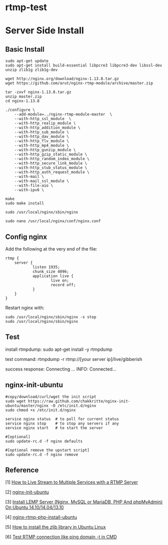 # rtmp-test

# Server Side Install #

## Basic Install ##
    sudo apt-get update
    sudo apt-get install build-essential libpcre3 libpcre3-dev libssl-dev unzip zlib1g zlib1g-dev
    
    wget http://nginx.org/download/nginx-1.13.8.tar.gz
    wget https://github.com/arut/nginx-rtmp-module/archive/master.zip
    
    tar -zxvf nginx-1.13.8.tar.gz
    unzip master.zip
    cd nginx-1.13.8
    
    ./configure \
        --add-module=../nginx-rtmp-module-master  \
        --with-http_ssl_module  \
        --with-http_realip_module \
        --with-http_addition_module \
        --with-http_sub_module \
        --with-http_dav_module \
        --with-http_flv_module \
        --with-http_mp4_module \
        --with-http_gunzip_module \
        --with-http_gzip_static_module \
        --with-http_random_index_module \
        --with-http_secure_link_module \
        --with-http_stub_status_module \
        --with-http_auth_request_module \
        --with-mail \
        --with-mail_ssl_module \
        --with-file-aio \
        --with-ipv6 \
    
    make
    sudo make install
    
    sudo /usr/local/nginx/sbin/nginx
    
    sudo nano /usr/local/nginx/conf/nginx.conf
    
## Config nginx ##
  Add the following at the very end of the file:
    
    rtmp {
        server {
                listen 1935;
                chunk_size 4096;
                application live {
                        live on;
                        record off;
                }
        }
    }
    
  Restart nginx with:
  
    sudo /usr/local/nginx/sbin/nginx -s stop
    sudo /usr/local/nginx/sbin/nginx
    
## Test ##
  install rtmpdump: sudo apt-get install -y rtmpdump
  
  test command: rtmpdump -r rtmp://[your server ip]/live/gibberish
  
  success response: 
    Connecting ...
    INFO: Connected...
  
## nginx-init-ubuntu ##

    #copy/download/curl/wget the init script
    sudo wget https://raw.github.com/chakkritte/nginx-init-ubuntu/master/nginx -O /etc/init.d/nginx
    sudo chmod +x /etc/init.d/nginx
    
    service nginx status  # to poll for current status
    service nginx stop    # to stop any servers if any
    service nginx start   # to start the server
    
    #[optional] 
    sudo update-rc.d -f nginx defaults

    #[optional remove the upstart script]
    sudo update-rc.d -f nginx remove

    
## Reference ##
  [1] [How to Live Stream to Multiple Services with a RTMP Server](http://linustechtips.com/main/topic/174603-how-to-live-stream-to-multiple-services-with-a-rtmp-server/)
  
  [2] [nginx-init-ubuntu](https://github.com/JasonGiedymin/nginx-init-ubuntu)
  
  [3] [Install LEMP Server (Nginx, MySQL or MariaDB, PHP And phpMyAdmin) On Ubuntu 14.10/14.04/13.10](http://www.unixmen.com/install-lemp-server-nginx-mysql-mariadb-php-phpmyadmin-ubuntu-14-1014-0413-10/)
  
  [4] [nginx-rtmp-php-install-ubuntu](https://github.com/chakkritte/nginx-rtmp-install-ubuntu)
  
  [5] [How to install the zlib library in Ubuntu Linux](https://www.systutorials.com/how-to-install-the-zlib-library-in-ubuntu/)
  
  [6] [Test RTMP connection like ping domain -t in CMD](https://stackoverflow.com/questions/23822144/test-rtmp-connection-like-ping-domain-t-in-cmd)
